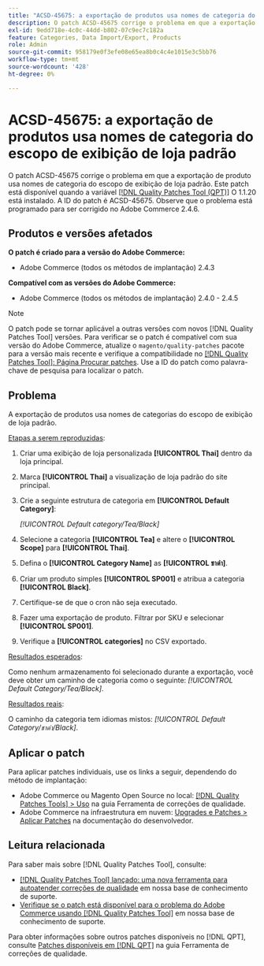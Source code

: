 ```yaml
---
title: "ACSD-45675: a exportação de produtos usa nomes de categoria do escopo de exibição de loja padrão"
description: O patch ACSD-45675 corrige o problema em que a exportação de produto usa nomes de categoria do escopo de exibição de loja padrão. Este patch está disponível quando a [Ferramenta de correções de qualidade (QPT)](/help/announcements/adobe-commerce-announcements/magento-quality-patches-released-new-tool-to-self-serve-quality-patches.md) 1.1.20 está instalada. A ID do patch é ACSD-45675. Observe que o problema está programado para ser corrigido no Adobe Commerce 2.4.6.
exl-id: 9edd718e-4c0c-44dd-b802-07c9ec7c182a
feature: Categories, Data Import/Export, Products
role: Admin
source-git-commit: 958179e0f3efe08e65ea8b0c4c4e1015e3c5bb76
workflow-type: tm+mt
source-wordcount: '428'
ht-degree: 0%

---
```


# ACSD-45675: a exportação de produtos usa nomes de categoria do escopo de exibição de loja padrão

O patch ACSD-45675 corrige o problema em que a exportação de produto usa nomes de categoria do escopo de exibição de loja padrão. Este patch está disponível quando a variável [[!DNL Quality Patches Tool (QPT)]](/help/announcements/adobe-commerce-announcements/magento-quality-patches-released-new-tool-to-self-serve-quality-patches.md) O 1.1.20 está instalado. A ID do patch é ACSD-45675. Observe que o problema está programado para ser corrigido no Adobe Commerce 2.4.6.

## Produtos e versões afetados

**O patch é criado para a versão do Adobe Commerce:**

* Adobe Commerce (todos os métodos de implantação) 2.4.3

**Compatível com as versões do Adobe Commerce:**

* Adobe Commerce (todos os métodos de implantação) 2.4.0 - 2.4.5

>[!NOTE]
>
>O patch pode se tornar aplicável a outras versões com novos [!DNL Quality Patches Tool] versões. Para verificar se o patch é compatível com sua versão do Adobe Commerce, atualize o `magento/quality-patches` pacote para a versão mais recente e verifique a compatibilidade no [[!DNL Quality Patches Tool]: Página Procurar patches](https://experienceleague.adobe.com/tools/commerce-quality-patches/index.html). Use a ID do patch como palavra-chave de pesquisa para localizar o patch.

## Problema

A exportação de produtos usa nomes de categorias do escopo de exibição de loja padrão.

<u>Etapas a serem reproduzidas</u>:

1. Criar uma exibição de loja personalizada **[!UICONTROL Thai]** dentro da loja principal.
1. Marca **[!UICONTROL Thai]** a visualização de loja padrão do site principal.
1. Crie a seguinte estrutura de categoria em **[!UICONTROL Default Category]**:

   *[!UICONTROL Default category/Tea/Black]*

1. Selecione a categoria **[!UICONTROL Tea]** e altere o **[!UICONTROL Scope]** para **[!UICONTROL Thai]**.
1. Defina o **[!UICONTROL Category Name]** as **[!UICONTROL ชาดำ]**.
1. Criar um produto simples **[!UICONTROL SP001]** e atribua a categoria **[!UICONTROL Black]**.
1. Certifique-se de que o cron não seja executado.
1. Fazer uma exportação de produto. Filtrar por SKU e selecionar **[!UICONTROL SP001]**.
1. Verifique a **[!UICONTROL categories]** no CSV exportado.

<u>Resultados esperados</u>:

Como nenhum armazenamento foi selecionado durante a exportação, você deve obter um caminho de categoria como o seguinte: *[!UICONTROL Default Category/Tea/Black]*.

<u>Resultados reais</u>:

O caminho da categoria tem idiomas mistos: *[!UICONTROL Default Category/ชาดำ/Black]*.

## Aplicar o patch

Para aplicar patches individuais, use os links a seguir, dependendo do método de implantação:

* Adobe Commerce ou Magento Open Source no local: [[!DNL Quality Patches Tools] > Uso](https://experienceleague.adobe.com/docs/commerce-operations/tools/quality-patches-tool/usage.html) na guia Ferramenta de correções de qualidade.
* Adobe Commerce na infraestrutura em nuvem: [Upgrades e Patches > Aplicar Patches](https://devdocs.magento.com/cloud/project/project-patch.html) na documentação do desenvolvedor.

## Leitura relacionada

Para saber mais sobre [!DNL Quality Patches Tool], consulte:

* [[!DNL Quality Patches Tool] lançado: uma nova ferramenta para autoatender correções de qualidade](/help/announcements/adobe-commerce-announcements/magento-quality-patches-released-new-tool-to-self-serve-quality-patches.md) em nossa base de conhecimento de suporte.
* [Verifique se o patch está disponível para o problema do Adobe Commerce usando [!DNL Quality Patches Tool]](https://experienceleague.adobe.com/docs/commerce-knowledge-base/kb/support-tools/patches/check-patch-for-magento-issue-with-magento-quality-patches.html) em nossa base de conhecimento de suporte.

Para obter informações sobre outros patches disponíveis no [!DNL QPT], consulte [Patches disponíveis em [!DNL QPT]](https://experienceleague.adobe.com/tools/commerce-quality-patches/index.html) na guia Ferramenta de correções de qualidade.
